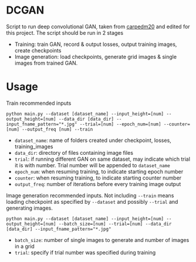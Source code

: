 # DCGAN
Script to run deep convolutional GAN, taken from [carpedm20](https://github.com/carpedm20/DCGAN-tensorflow/) and edited for this project. The script should be run in 2 stages

+ Training: train GAN, record & output losses, output training images, create checkpoints
+ Image generation: load checkpoints, generate grid images & single images from trained GAN.

# Usage
Train recommended inputs

`
python main.py --dataset [dataset_name] --input_height=[num] --output_height=[num] --data_dir [data_dir] --input_fname_pattern="*.jpg" --trial=[num] --epoch_num=[num] --counter=[num] --output_freq [num] --train 
`

+ `dataset_name`: name of folders created under checkpoint, losses, training_images
+ `data_dir`: directory of files containing image files
+ `trial`: if running different GAN on same dataset, may indicate which trial it is with number. Trial number will be appended to `dataset_name`
+ `epoch_num`: when resuming training, to indicate starting epoch number
+ `counter`: when resuming training, to indicate starting counter number
+ `output_freq`: number of iterations before every training image output

Image generation recommended inputs. Not including `--train` means loading checkpoint as specified by `--dataset` and possibly `--trial` and generating images. 

`
python main.py --dataset [dataset_name] --input_height=[num] --output_height=[num] --batch_size=[num] --trial=[num] --data_dir [data_dir] --input_fname_pattern="*.jpg"
`

+ `batch_size`: number of single images to generate and number of images in a grid 
+ `trial`: specify if trial number was specified during training


